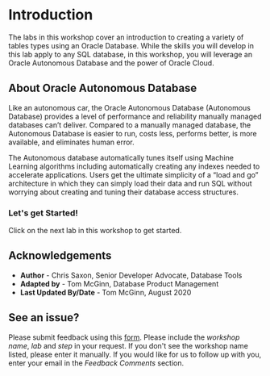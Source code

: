 
# Introduction

The labs in this workshop cover an introduction to creating a variety of tables types using an Oracle Database. While the skills you will develop in this lab apply to any SQL database, in this workshop, you will leverage an Oracle Autonomous Database and the power of Oracle Cloud.

## About Oracle Autonomous Database

Like an autonomous car, the Oracle Autonomous Database (Autonomous Database) provides a level of performance and reliability manually managed databases can’t deliver. Compared to a manually managed database, the Autonomous Database is easier to run, costs less, performs better, is more available, and eliminates human error.

The Autonomous database automatically tunes itself using Machine Learning algorithms including automatically creating any indexes needed to accelerate applications.  Users get the ultimate simplicity of a “load and go” architecture in which they can simply load their data and run SQL without worrying about creating and tuning their database access structures.


### Let's get Started!

Click on the next lab in this workshop to get started.

## Acknowledgements

- **Author** - Chris Saxon, Senior Developer Advocate, Database Tools
- **Adapted by** -  Tom McGinn, Database Product Management
- **Last Updated By/Date** - Tom McGinn, August 2020

## See an issue?
Please submit feedback using this [form](https://apexapps.oracle.com/pls/apex/f?p=133:1:::::P1_FEEDBACK:1). Please include the *workshop name*, *lab* and *step* in your request.  If you don't see the workshop name listed, please enter it manually. If you would like for us to follow up with you, enter your email in the *Feedback Comments* section.
